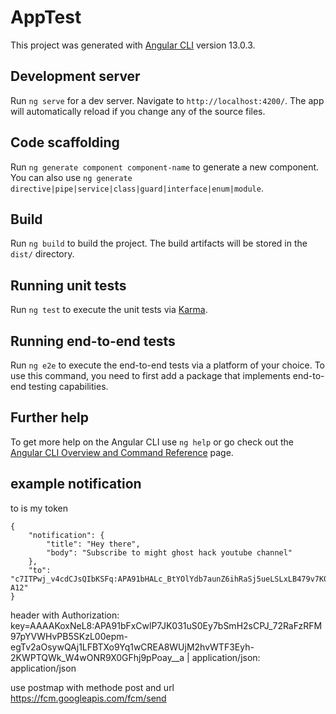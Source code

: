 # AppTest

This project was generated with [Angular CLI](https://github.com/angular/angular-cli) version 13.0.3.

## Development server

Run `ng serve` for a dev server. Navigate to `http://localhost:4200/`. The app will automatically reload if you change any of the source files.

## Code scaffolding

Run `ng generate component component-name` to generate a new component. You can also use `ng generate directive|pipe|service|class|guard|interface|enum|module`.

## Build

Run `ng build` to build the project. The build artifacts will be stored in the `dist/` directory.

## Running unit tests

Run `ng test` to execute the unit tests via [Karma](https://karma-runner.github.io).

## Running end-to-end tests

Run `ng e2e` to execute the end-to-end tests via a platform of your choice. To use this command, you need to first add a package that implements end-to-end testing capabilities.

## Further help

To get more help on the Angular CLI use `ng help` or go check out the [Angular CLI Overview and Command Reference](https://angular.io/cli) page.

## example notification

to is my token

    {
        "notification": {
            "title": "Hey there",
            "body": "Subscribe to might ghost hack youtube channel"
        },
        "to": "c7ITPwj_v4cdCJsQIbKSFq:APA91bHALc_BtYOlYdb7aunZ6ihRaSj5ueLSLxLB479v7K0M9RMVritMl_GmjINdCnk01_eeVk9Ci2297KPaKeQDD9T9KFYzhmEZQC6Qkte3OBtyhG9qHfHUdTCEtAoyArl4P5o3-A12"
    }

header with 
    Authorization: key=AAAAKoxNeL8:APA91bFxCwlP7JK031uS0Ey7bSmH2sCPJ_72RaFzRFM97pYVWHvPB5SKzL00epm-egTv2aOsywQAj1LFBTXo9Yq1wCREA8WUjM2hvWTF3Eyh-2KWPTQWk_W4wONR9X0GFhj9pPoay__a
    | application/json: application/json

use postmap with methode post and url https://fcm.googleapis.com/fcm/send
